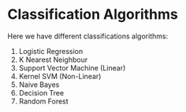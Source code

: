 # Classification Algorithms

Here we have different classifications algorithms:
1. Logistic Regression
2. K Nearest Neighbour
3. Support Vector Machine (Linear)
4. Kernel SVM (Non-Linear)
5. Naive Bayes
6. Decision Tree
7. Random Forest
